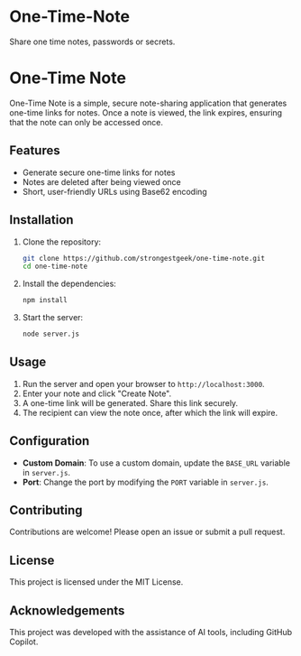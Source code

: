 # One-Time-Note
Share one time notes, passwords or secrets. 

# One-Time Note

One-Time Note is a simple, secure note-sharing application that generates one-time links for notes. Once a note is viewed, the link expires, ensuring that the note can only be accessed once.

## Features

- Generate secure one-time links for notes
- Notes are deleted after being viewed once
- Short, user-friendly URLs using Base62 encoding

## Installation

1. Clone the repository:
    ```sh
    git clone https://github.com/strongestgeek/one-time-note.git
    cd one-time-note
    ```

2. Install the dependencies:
    ```sh
    npm install
    ```

3. Start the server:
    ```sh
    node server.js
    ```

## Usage

1. Run the server and open your browser to `http://localhost:3000`.
2. Enter your note and click "Create Note".
3. A one-time link will be generated. Share this link securely.
4. The recipient can view the note once, after which the link will expire.

## Configuration

- **Custom Domain**: To use a custom domain, update the `BASE_URL` variable in `server.js`.
- **Port**: Change the port by modifying the `PORT` variable in `server.js`.

## Contributing

Contributions are welcome! Please open an issue or submit a pull request.

## License

This project is licensed under the MIT License.

## Acknowledgements

This project was developed with the assistance of AI tools, including GitHub Copilot.
